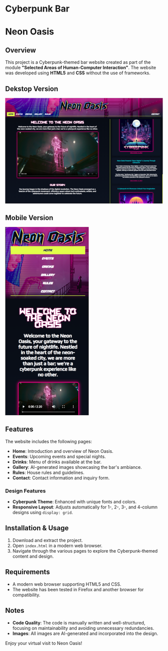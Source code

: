 # Cyberpunk Bar

# Neon Oasis

## Overview
This project is a Cyberpunk-themed bar website created as part of the module **"Selected Areas of Human-Computer Interaction"**. The website was developed using **HTML5** and **CSS** without the use of frameworks.

## Dekstop Version
<img src="neon_oasis_pc.png" alt="Neon Oasis" width="800"/>

## Mobile Version
<img src="neon_oasis_mobile.png" alt="Neon Oasis" height="600"/>

## Features
The website includes the following pages:

- **Home**: Introduction and overview of Neon Oasis.
- **Events**: Upcoming events and special nights.
- **Drinks**: Menu of drinks available at the bar.
- **Gallery**: AI-generated images showcasing the bar's ambiance.
- **Rules**: House rules and guidelines.
- **Contact**: Contact information and inquiry form.

### Design Features
- **Cyberpunk Theme**: Enhanced with unique fonts and colors.
- **Responsive Layout**: Adjusts automatically for 1-, 2-, 3-, and 4-column designs using `display: grid`.

## Installation & Usage
1. Download and extract the project.
2. Open `index.html` in a modern web browser.
3. Navigate through the various pages to explore the Cyberpunk-themed content and design.

## Requirements
- A modern web browser supporting HTML5 and CSS.
- The website has been tested in Firefox and another browser for compatibility.

## Notes
- **Code Quality**: The code is manually written and well-structured, focusing on maintainability and avoiding unnecessary redundancies.
- **Images**: All images are AI-generated and incorporated into the design.

Enjoy your virtual visit to Neon Oasis!

